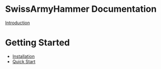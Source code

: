 # SwissArmyHammer Documentation

[Introduction](01-getting-started/introduction.md)

# Getting Started

- [Installation](01-getting-started/installation.md)
- [Quick Start](01-getting-started/quick-start.md)
